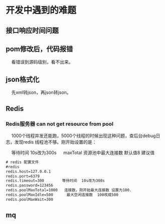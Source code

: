 

# 开发中遇到的难题  
## 接口响应时间问题  


## pom修改后，代码报错  
&emsp; 看错误到源码级别，看不出来。  

## json格式化  
&emsp; 先xml转json，再json转json。  


## Redis
### Redis服务器 can not get resource from pool
&emsp; 1000个线程并发还能跑，5000个线程的时候出现这种问题，查后台debug日志，发现redis 线程池不够。刚开始设置的是：  

&emsp; 等待时间  10s改为300s
&emsp; maxTotal 资源池中最大连接数 默认值8 建议值  

```xml
# redis 配置文件
#redis
redis.host=127.0.0.1
redis.port=6379
redis.timeout=300        等待时间  10s改为300s
redis.password=123456
redis.poolMaxTotal=1000   连接数，刚开始最大连接数 设置为100.
redis.poolMaxIdle=500      最大空闲连接数  100改成500
redis.poolMaxWait=300      
```



## mq  



